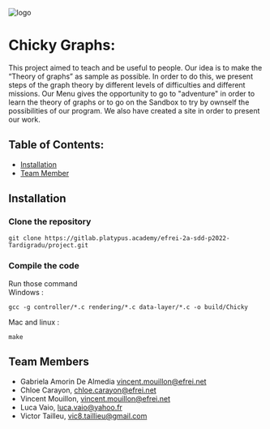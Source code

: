 ![logo](https://gitlab.platypus.academy/efrei-2a-sdd-p2022-Tardigradu/project/raw/master/data/Website/Chicky%20Graphs%20WEB/LOGOFOND.png)
# Chicky Graphs:
This project aimed to teach and be useful to people. Our idea is to make the “Theory of graphs” as sample as possible.
In order to do this, we present steps of the graph theory by different levels of difficulties and different missions.
Our Menu gives the opportunity to go to "adventure" in order to learn the theory of graphs or to go on the Sandbox to try by ownself the possibilities of our program. We also have created a site in order to present our work.

## Table of Contents:

* [Installation](https://gitlab.platypus.academy/efrei-2a-sdd-p2022-Tardigradu/project#installation)
* [Team Member](https://gitlab.platypus.academy/efrei-2a-sdd-p2022-Tardigradu/project#team-members)
	
## Installation

### Clone the repository
```console
git clone https://gitlab.platypus.academy/efrei-2a-sdd-p2022-Tardigradu/project.git
```

### Compile the code
Run those command<br>
Windows :
```console
gcc -g controller/*.c rendering/*.c data-layer/*.c -o build/Chicky
```
Mac and linux :
```console
make
```

## Team Members
- Gabriela Amorin De Almedia <vincent.mouillon@efrei.net>
- Chloe Carayon, <chloe.carayon@efrei.net>
- Vincent Mouillon, <vincent.mouillon@efrei.net>
- Luca Vaio, <luca.vaio@yahoo.fr>
- Victor Tailleu, <vic8.taillieu@gmail.com>
